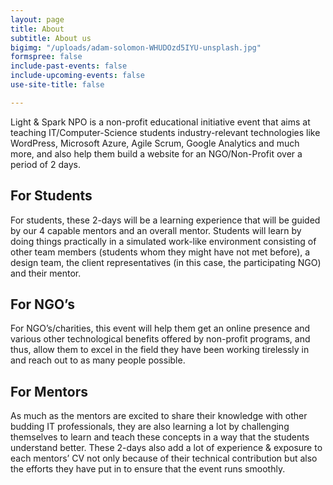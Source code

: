 ```yaml
---
layout: page
title: About
subtitle: About us
bigimg: "/uploads/adam-solomon-WHUDOzd5IYU-unsplash.jpg"
formspree: false
include-past-events: false
include-upcoming-events: false
use-site-title: false

---
```

Light & Spark NPO is a non-profit educational initiative event that aims at teaching IT/Computer-Science students industry-relevant technologies like WordPress, Microsoft Azure, Agile Scrum, Google Analytics and much more, and also help them build a website for an NGO/Non-Profit over a period of 2 days.

## For Students

For students, these 2-days will be a learning experience that will be guided by our 4 capable mentors and an overall mentor. Students will learn by doing things practically in a simulated work-like environment consisting of other team members (students whom they might have not met before), a design team, the client representatives (in this case, the participating NGO) and their mentor.

## For NGO’s

For NGO’s/charities, this event will help them get an online presence and various other technological benefits offered by non-profit programs, and thus, allow them to excel in the field they have been working tirelessly in and reach out to as many people possible.

## For Mentors

As much as the mentors are excited to share their knowledge with other budding IT professionals, they are also learning a lot by challenging themselves to learn and teach these concepts in a way that the students understand better. These 2-days also add a lot of experience & exposure to each mentors’ CV not only because of their technical contribution but also the efforts they have put in to ensure that the event runs smoothly.